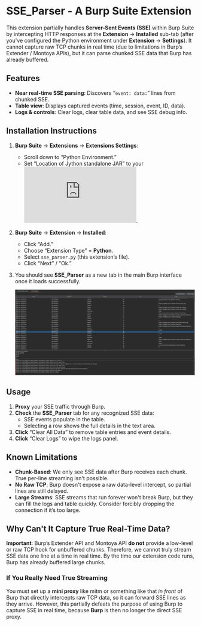 # SSE_Parser - A Burp Suite Extension

This extension partially handles **Server-Sent Events (SSE)** within Burp Suite by intercepting HTTP responses at the **Extension** → **Installed** sub-tab (after you've configured the Python environment under **Extension** → **Settings**). It cannot capture raw TCP chunks in real time (due to limitations in Burp’s Extender / Montoya APIs), but it can parse chunked SSE data that Burp has already buffered. 

## Features

- **Near real-time SSE parsing**: Discovers “`event: data:`” lines from chunked SSE.
- **Table view**: Displays captured events (time, session, event, ID, data).
- **Logs & controls**: Clear logs, clear table data, and see SSE debug info.

## Installation Instructions

1. **Burp Suite** → **Extensions** → **Extensions Settings**:
   - Scroll down to “Python Environment.”
   - Set “Location of Jython standalone JAR” to your ![jython-standalone-2.7.4.jar](https://repo1.maven.org/maven2/org/python/jython-standalone/2.7.4/jython-standalone-2.7.4.jar).

2. **Burp Suite** → **Extension** → **Installed**:
   - Click “Add.”
   - Choose “Extension Type” = **Python**.
   - Select `sse_parser.py` (this extension’s file).
   - Click “Next” / “Ok.”

3. You should see **SSE_Parser** as a new tab in the main Burp interface once it loads successfully.

   ![SSE_Parser Tab Screenshot](./img/sse.png)
   
## Usage

1. **Proxy** your SSE traffic through Burp.  
2. **Check** the **SSE_Parser** tab for any recognized SSE data:
   - SSE events populate in the table.
   - Selecting a row shows the full details in the text area.
3. **Click** “Clear All Data” to remove table entries and event details.
4. **Click** “Clear Logs” to wipe the logs panel.

## Known Limitations

- **Chunk-Based**: We only see SSE data after Burp receives each chunk. True per-line streaming isn't possible.
- **No Raw TCP**: Burp doesn't expose a raw data-level intercept, so partial lines are still delayed.
- **Large Streams**: SSE streams that run forever won't break Burp, but they can fill the logs and table quickly. Consider forcibly dropping the connection if it’s too large.

## Why Can't It Capture True Real-Time Data?

**Important**: Burp’s Extender API and Montoya API **do not** provide a low-level or raw TCP hook for unbuffered chunks. Therefore, we cannot truly stream SSE data one line at a time in real time. By the time our extension code runs, Burp has already buffered large chunks. 

### If You Really Need True Streaming
You must set up a **mini proxy** like mitm or something like that *in front* of Burp that directly intercepts raw TCP data, so it can forward SSE lines as they arrive. However, this partially defeats the purpose of using Burp to capture SSE in real time, because **Burp** is then no longer the direct SSE proxy.
